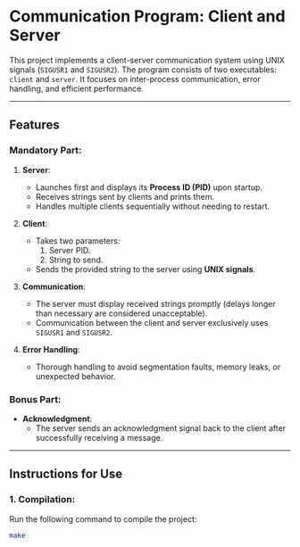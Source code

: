# Communication Program: Client and Server

This project implements a client-server communication system using UNIX signals (`SIGUSR1` and `SIGUSR2`). The program consists of two executables: `client` and `server`. It focuses on inter-process communication, error handling, and efficient performance.

---

## Features

### Mandatory Part:
1. **Server**:
   - Launches first and displays its **Process ID (PID)** upon startup.
   - Receives strings sent by clients and prints them.
   - Handles multiple clients sequentially without needing to restart.

2. **Client**:
   - Takes two parameters:
     1. Server PID.
     2. String to send.
   - Sends the provided string to the server using **UNIX signals**.

3. **Communication**:
   - The server must display received strings promptly (delays longer than necessary are considered unacceptable).
   - Communication between the client and server exclusively uses `SIGUSR1` and `SIGUSR2`.

4. **Error Handling**:
   - Thorough handling to avoid segmentation faults, memory leaks, or unexpected behavior.

### Bonus Part:
- **Acknowledgment**:
  - The server sends an acknowledgment signal back to the client after successfully receiving a message.

---

## Instructions for Use

### 1. Compilation:
Run the following command to compile the project:
```bash
make

